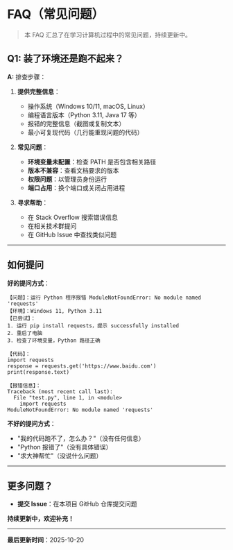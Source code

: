 # FAQ（常见问题）

> 本 FAQ 汇总了在学习计算机过程中的常见问题，持续更新中。

## Q1: 装了环境还是跑不起来？

**A:** 排查步骤：
1. **提供完整信息**：
   - 操作系统（Windows 10/11, macOS, Linux）
   - 编程语言版本（Python 3.11, Java 17 等）
   - 报错的完整信息（截图或复制文本）
   - 最小可复现代码（几行能重现问题的代码）

2. **常见问题**：
   - **环境变量未配置**：检查 PATH 是否包含相关路径
   - **版本不兼容**：查看文档要求的版本
   - **权限问题**：以管理员身份运行
   - **端口占用**：换个端口或关闭占用进程

3. **寻求帮助**：
   - 在 Stack Overflow 搜索错误信息
   - 在相关技术群提问
   - 在 GitHub Issue 中查找类似问题

---

## 如何提问

**好的提问方式**：
```
【问题】：运行 Python 程序报错 ModuleNotFoundError: No module named 'requests'
【环境】：Windows 11, Python 3.11
【已尝试】：
1. 运行 pip install requests，提示 successfully installed
2. 重启了电脑
3. 检查了环境变量，Python 路径正确

【代码】：
import requests
response = requests.get('https://www.baidu.com')
print(response.text)

【报错信息】：
Traceback (most recent call last):
  File "test.py", line 1, in <module>
    import requests
ModuleNotFoundError: No module named 'requests'
```

**不好的提问方式**：
- "我的代码跑不了，怎么办？"（没有任何信息）
- "Python 报错了"（没有具体错误）
- "求大神帮忙"（没说什么问题）

---

## 更多问题？

- **提交 Issue**：在本项目 GitHub 仓库提交问题

**持续更新中，欢迎补充！**

---

**最后更新时间**：2025-10-20

